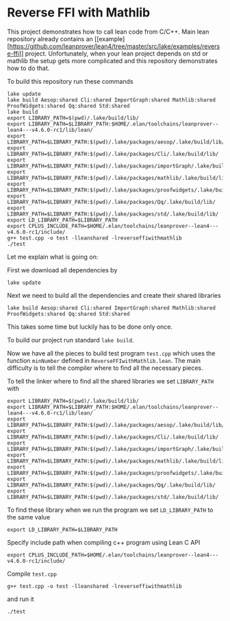 
# Reverse FFI with Mathlib

  This project demonstrates how to call lean code from C/C++. Main lean repository already contains an [[example][https://github.com/leanprover/lean4/tree/master/src/lake/examples/reverse-ffi]] project. Unfortunately, when your lean project depends on std or mathlib the setup gets more complicated and this repository demonstrates how to do that.
  

To build this repository run these commands
```
lake update
lake build Aesop:shared Cli:shared ImportGraph:shared Mathlib:shared ProofWidgets:shared Qq:shared Std:shared
lake build
export LIBRARY_PATH=$(pwd)/.lake/build/lib/
export LIBRARY_PATH=$LIBRARY_PATH:$HOME/.elan/toolchains/leanprover--lean4---v4.6.0-rc1/lib/lean/
export LIBRARY_PATH=$LIBRARY_PATH:$(pwd)/.lake/packages/aesop/.lake/build/lib/
export LIBRARY_PATH=$LIBRARY_PATH:$(pwd)/.lake/packages/Cli/.lake/build/lib/
export LIBRARY_PATH=$LIBRARY_PATH:$(pwd)/.lake/packages/importGraph/.lake/build/lib/
export LIBRARY_PATH=$LIBRARY_PATH:$(pwd)/.lake/packages/mathlib/.lake/build/lib/
export LIBRARY_PATH=$LIBRARY_PATH:$(pwd)/.lake/packages/proofwidgets/.lake/build/lib/
export LIBRARY_PATH=$LIBRARY_PATH:$(pwd)/.lake/packages/Qq/.lake/build/lib/
export LIBRARY_PATH=$LIBRARY_PATH:$(pwd)/.lake/packages/std/.lake/build/lib/
export LD_LIBRARY_PATH=$LIBRARY_PATH
export CPLUS_INCLUDE_PATH=$HOME/.elan/toolchains/leanprover--lean4---v4.6.0-rc1/include/
g++ test.cpp -o test -lleanshared -lreverseffiwithmathlib
./test
```

Let me explain what is going on:

First we download all dependencies by
```
lake update
```

Next we need to build all the dependencies and create their shared libraries
```
lake build Aesop:shared Cli:shared ImportGraph:shared Mathlib:shared ProofWidgets:shared Qq:shared Std:shared
```
This takes some time but luckily has to be done only once.

To build our project run standard `lake build`.

Now we have all the pieces to build test program `test.cpp` which uses the function `minNumber` defined in `ReverseFFIwithMathlib.lean`. The main difficulty is to tell the compiler where to find all the necessary pieces.

To tell the linker where to find all the shared libraries we set `LIBRARY_PATH` with
```
export LIBRARY_PATH=$(pwd)/.lake/build/lib/
export LIBRARY_PATH=$LIBRARY_PATH:$HOME/.elan/toolchains/leanprover--lean4---v4.6.0-rc1/lib/lean/
export LIBRARY_PATH=$LIBRARY_PATH:$(pwd)/.lake/packages/aesop/.lake/build/lib/
export LIBRARY_PATH=$LIBRARY_PATH:$(pwd)/.lake/packages/Cli/.lake/build/lib/
export LIBRARY_PATH=$LIBRARY_PATH:$(pwd)/.lake/packages/importGraph/.lake/build/lib/
export LIBRARY_PATH=$LIBRARY_PATH:$(pwd)/.lake/packages/mathlib/.lake/build/lib/
export LIBRARY_PATH=$LIBRARY_PATH:$(pwd)/.lake/packages/proofwidgets/.lake/build/lib/
export LIBRARY_PATH=$LIBRARY_PATH:$(pwd)/.lake/packages/Qq/.lake/build/lib/
export LIBRARY_PATH=$LIBRARY_PATH:$(pwd)/.lake/packages/std/.lake/build/lib/
```

To find these library when we run the program we set `LD_LIBRARY_PATH` to the same value
```
export LD_LIBRARY_PATH=$LIBRARY_PATH
```

Specify include path when compiling c++ program using Lean C API
```
export CPLUS_INCLUDE_PATH=$HOME/.elan/toolchains/leanprover--lean4---v4.6.0-rc1/include/
```

Compile `test.cpp`
```
g++ test.cpp -o test -lleanshared -lreverseffiwithmathlib
```
and run it
```
./test
```
